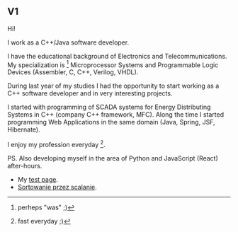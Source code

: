 ## V1

Hi!

I work as a C++/Java software developer.

I have the educational background of Electronics and Telecommunications.
My specialization is [^1] Microprocessor Systems and Programmable Logic Devices (Assembler, C, C++, Verilog, VHDL).

During last year of my studies I had the opportunity to start working as a C++ software developer and in very interesting projects.

I started with programming of SCADA systems for Energy Distributing Systems in C++ (company C++ framework, MFC).
Along the time I started programming Web Applications in the same domain (Java, Spring, JSF, Hibernate).

I enjoy my profession everyday [^2].

PS. Also developing myself in the area of Python and JavaScript (React) after-hours.

[^1]: perheps "was" ;)
[^2]: fast everyday ;)

* My [test page](test).
* [Sortowanie przez scalanie](rsc/mergesort).
